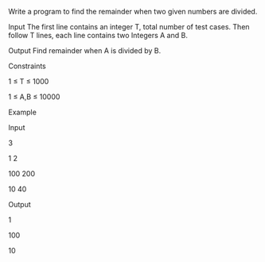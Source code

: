 Write a program to find the remainder when two given numbers are divided.

Input
The first line contains an integer T, total number of test cases. Then follow T lines, each line contains two Integers A and B.

Output
Find remainder when A is divided by B.

Constraints

1 ≤ T ≤ 1000

1 ≤ A,B ≤ 10000

Example

Input

3 

1 2

100 200

10 40

Output

1

100

10
